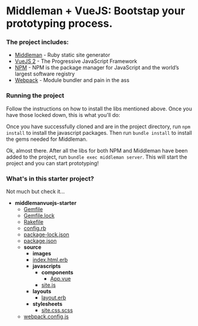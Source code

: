 # Middleman + VueJS: Bootstap your prototyping process.

### The project includes:
* [Middleman](http://middlemanapp.com) - Ruby static site generator
* [VueJS 2](https://vuejs.org/) - The Progressive JavaScript Framework
* [NPM](https://www.npmjs.com/) - NPM is the package manager for JavaScript and the world’s largest software registry
* [Webpack](https://webpack.github.io/) - Module bundler and pain in the ass

### Running the project
Follow the instructions on how to install the libs mentioned above. Once you have those locked down, this is what you'll do:

Once you have successfully cloned and are in the project directory, run `npm install` to install the javascript packages. Then run `bundle install` to install the gems needed for Middleman.

Ok, almost there. After all the libs for both NPM and Middleman have been added to the project, run `bundle exec middleman server`. This will start the project and you can start prototyping!

### What's in this starter project?
Not much but check it...

- __middlemanvuejs-starter__
  - [Gemfile](/Gemfile)
  - [Gemfile.lock](/Gemfile.lock)
  - [Rakefile](/Rakefile)
  - [config.rb](/config.rb)
  - [package-lock.json](/package-lock.json)
  - [package.json](/package.json)
  - __source__
    - __images__
    - [index.html.erb](/source/index.html.erb)
    - __javascripts__
      - __components__
        - [App.vue](/source/javascripts/components/App.vue)
      - [site.js](/source/javascripts/site.js)
    - __layouts__
      - [layout.erb](/source/layouts/layout.erb)
    - __stylesheets__
      - [site.css.scss](/source/stylesheets/site.css.scss)
  - [webpack.config.js](/webpack.config.js)